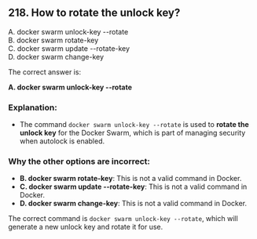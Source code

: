 ## 218. How to rotate the unlock key?
A. docker swarm unlock-key --rotate  
B. docker swarm rotate-key  
C. docker swarm update --rotate-key  
D. docker swarm change-key  

The correct answer is:

**A. docker swarm unlock-key --rotate**

### Explanation:
- The command `docker swarm unlock-key --rotate` is used to **rotate the unlock key** for the Docker Swarm, which is part of managing security when autolock is enabled. 

### Why the other options are incorrect:
- **B. docker swarm rotate-key**: This is not a valid command in Docker.
- **C. docker swarm update --rotate-key**: This is not a valid command in Docker.
- **D. docker swarm change-key**: This is not a valid command in Docker.

The correct command is `docker swarm unlock-key --rotate`, which will generate a new unlock key and rotate it for use.
